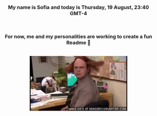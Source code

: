 


<div align="center">
<h3 >My name is Sofia and today is Thursday, 19 August, 23:40 GMT-4</h3><br>
<h3 >For now, me and my personalities are working to create a fun Readme 👋
</h3><br>
<img src='img/dwight.gif' alt='working...'/>
</div>
